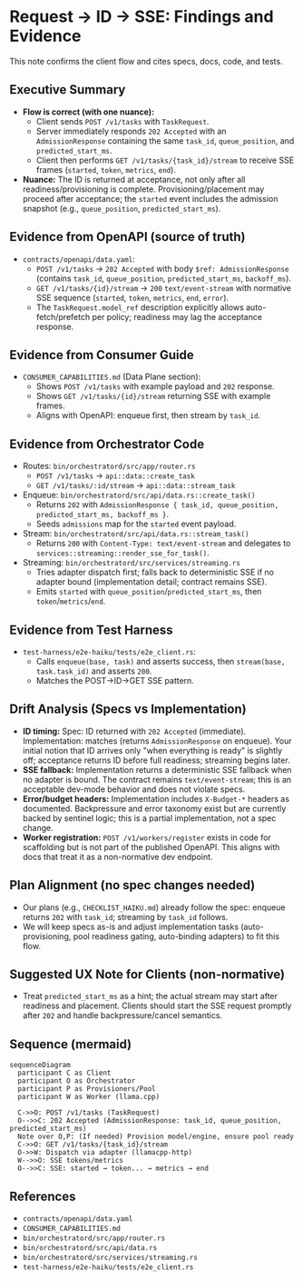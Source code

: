 # Request → ID → SSE: Findings and Evidence

This note confirms the client flow and cites specs, docs, code, and tests.

## Executive Summary

- **Flow is correct (with one nuance):**
  - Client sends `POST /v1/tasks` with `TaskRequest`.
  - Server immediately responds `202 Accepted` with an `AdmissionResponse` containing the same `task_id`, `queue_position`, and `predicted_start_ms`.
  - Client then performs `GET /v1/tasks/{task_id}/stream` to receive SSE frames (`started`, `token`, `metrics`, `end`).
- **Nuance:** The ID is returned at acceptance, not only after all readiness/provisioning is complete. Provisioning/placement may proceed after acceptance; the `started` event includes the admission snapshot (e.g., `queue_position`, `predicted_start_ms`).

## Evidence from OpenAPI (source of truth)

- `contracts/openapi/data.yaml`:
  - `POST /v1/tasks` → `202 Accepted` with body `$ref: AdmissionResponse` (contains `task_id`, `queue_position`, `predicted_start_ms`, `backoff_ms`).
  - `GET /v1/tasks/{id}/stream` → `200` `text/event-stream` with normative SSE sequence (`started`, `token`, `metrics`, `end`, `error`).
  - The `TaskRequest.model_ref` description explicitly allows auto-fetch/prefetch per policy; readiness may lag the acceptance response.

## Evidence from Consumer Guide

- `CONSUMER_CAPABILITIES.md` (Data Plane section):
  - Shows `POST /v1/tasks` with example payload and `202` response.
  - Shows `GET /v1/tasks/{id}/stream` returning SSE with example frames.
  - Aligns with OpenAPI: enqueue first, then stream by `task_id`.

## Evidence from Orchestrator Code

- Routes: `bin/orchestratord/src/app/router.rs`
  - `POST /v1/tasks` → `api::data::create_task`
  - `GET /v1/tasks/:id/stream` → `api::data::stream_task`
- Enqueue: `bin/orchestratord/src/api/data.rs::create_task()`
  - Returns `202` with `AdmissionResponse { task_id, queue_position, predicted_start_ms, backoff_ms }`.
  - Seeds `admissions` map for the `started` event payload.
- Stream: `bin/orchestratord/src/api/data.rs::stream_task()`
  - Returns `200` with `Content-Type: text/event-stream` and delegates to `services::streaming::render_sse_for_task()`.
- Streaming: `bin/orchestratord/src/services/streaming.rs`
  - Tries adapter dispatch first; falls back to deterministic SSE if no adapter bound (implementation detail; contract remains SSE).
  - Emits `started` with `queue_position`/`predicted_start_ms`, then `token`/`metrics`/`end`.

## Evidence from Test Harness

- `test-harness/e2e-haiku/tests/e2e_client.rs`:
  - Calls `enqueue(base, task)` and asserts success, then `stream(base, task.task_id)` and asserts `200`.
  - Matches the POST→ID→GET SSE pattern.

## Drift Analysis (Specs vs Implementation)

- **ID timing:** Spec: ID returned with `202 Accepted` (immediate). Implementation: matches (returns `AdmissionResponse` on enqueue). Your initial notion that ID arrives only "when everything is ready" is slightly off; acceptance returns ID before full readiness; streaming begins later.
- **SSE fallback:** Implementation returns a deterministic SSE fallback when no adapter is bound. The contract remains `text/event-stream`; this is an acceptable dev-mode behavior and does not violate specs.
- **Error/budget headers:** Implementation includes `X-Budget-*` headers as documented. Backpressure and error taxonomy exist but are currently backed by sentinel logic; this is a partial implementation, not a spec change.
- **Worker registration:** `POST /v1/workers/register` exists in code for scaffolding but is not part of the published OpenAPI. This aligns with docs that treat it as a non-normative dev endpoint.

## Plan Alignment (no spec changes needed)

- Our plans (e.g., `CHECKLIST_HAIKU.md`) already follow the spec: enqueue returns `202` with `task_id`; streaming by `task_id` follows.
- We will keep specs as-is and adjust implementation tasks (auto-provisioning, pool readiness gating, auto-binding adapters) to fit this flow.

## Suggested UX Note for Clients (non-normative)

- Treat `predicted_start_ms` as a hint; the actual stream may start after readiness and placement. Clients should start the SSE request promptly after `202` and handle backpressure/cancel semantics.

## Sequence (mermaid)

```mermaid
sequenceDiagram
  participant C as Client
  participant O as Orchestrator
  participant P as Provisioners/Pool
  participant W as Worker (llama.cpp)

  C->>O: POST /v1/tasks (TaskRequest)
  O-->>C: 202 Accepted (AdmissionResponse: task_id, queue_position, predicted_start_ms)
  Note over O,P: (If needed) Provision model/engine, ensure pool ready
  C->>O: GET /v1/tasks/{task_id}/stream
  O->>W: Dispatch via adapter (llamacpp-http)
  W-->>O: SSE tokens/metrics
  O-->>C: SSE: started → token... → metrics → end
```

## References

- `contracts/openapi/data.yaml`
- `CONSUMER_CAPABILITIES.md`
- `bin/orchestratord/src/app/router.rs`
- `bin/orchestratord/src/api/data.rs`
- `bin/orchestratord/src/services/streaming.rs`
- `test-harness/e2e-haiku/tests/e2e_client.rs`
